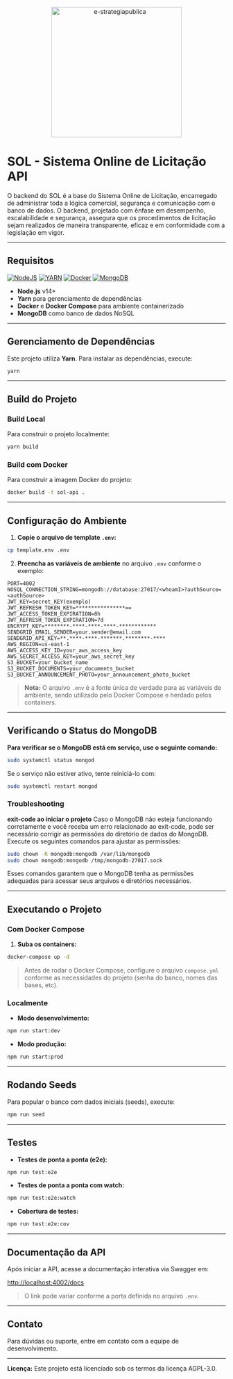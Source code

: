 <p align="center" >
    <img  src="https://e-strategiapublica.com/wp-content/uploads/2021/02/logo-blanco.png" alt="e-strategiapublica" width="300"/>
</p>

# SOL - Sistema Online de Licitação API

O backend do SOL é a base do Sistema Online de Licitação, encarregado de administrar toda a lógica comercial, segurança e comunicação com o banco de dados. O backend, projetado com ênfase em desempenho, escalabilidade e segurança, assegura que os procedimentos de licitação sejam realizados de maneira transparente, eficaz e em conformidade com a legislação em vigor.

---

## Requisitos

[![NodeJS](https://img.shields.io/badge/node.js-%2343853D.svg?style=for-the-badge&logo=node.js&logoColor=white)](https://nodejs.org/en/)
[![YARN](https://img.shields.io/badge/Yarn-2C8EBB.svg?style=for-the-badge&logo=Yarn&logoColor=white)](https://yarnpkg.com/cli/install)
[![Docker](https://img.shields.io/badge/docker-%230db7ed.svg?style=for-the-badge&logo=docker&logoColor=white)](https://docs.docker.com/compose/install/#install-compose)
[![MongoDB](https://img.shields.io/badge/mongodb-%234ea94b.svg?style=for-the-badge&logo=mongodb&logoColor=white)](https://www.mongodb.com/)

- **Node.js** v14+
- **Yarn** para gerenciamento de dependências
- **Docker** e **Docker Compose** para ambiente containerizado
- **MongoDB** como banco de dados NoSQL

---

## Gerenciamento de Dependências

Este projeto utiliza **Yarn**. Para instalar as dependências, execute:

```bash
yarn
```

---

## Build do Projeto

### Build Local

Para construir o projeto localmente:

```bash
yarn build
```

### Build com Docker

Para construir a imagem Docker do projeto:

```bash
docker build -t sol-api .
```

---

## Configuração do Ambiente

1. **Copie o arquivo de template `.env`:**

```bash
cp template.env .env
```

2. **Preencha as variáveis de ambiente** no arquivo `.env` conforme o exemplo:

```env
PORT=4002
NOSQL_CONNECTION_STRING=mongodb://database:27017/<whoamI>?authSource=<authSource>
JWT_KEY=secret_KEY(exemplo)
JWT_REFRESH_TOKEN_KEY=****************==
JWT_ACCESS_TOKEN_EXPIRATION=8h
JWT_REFRESH_TOKEN_EXPIRATION=7d
ENCRYPT_KEY=********-****-****-****-************
SENDGRID_EMAIL_SENDER=your.sender@email.com
SENDGRID_API_KEY=**.****-****-*******.********-****
AWS_REGION=us-east-1
AWS_ACCESS_KEY_ID=your_aws_access_key
AWS_SECRET_ACCESS_KEY=your_aws_secret_key
S3_BUCKET=your_bucket_name
S3_BUCKET_DOCUMENTS=your_documents_bucket
S3_BUCKET_ANNOUNCEMENT_PHOTO=your_announcement_photo_bucket
```

> **Nota:** O arquivo `.env` é a fonte única de verdade para as variáveis de ambiente, sendo utilizado pelo Docker Compose e herdado pelos containers.

---

## Verificando o Status do MongoDB

**Para verificar se o MongoDB está em serviço, use o seguinte comando:**

```bash
sudo systemctl status mongod
```

Se o serviço não estiver ativo, tente reiniciá-lo com:

```bash
sudo systemctl restart mongod
```

### Troubleshooting

**exit-code ao iniciar o projeto**
Caso o MongoDB não esteja funcionando corretamente e você receba um erro relacionado ao exit-code, pode ser necessário corrigir as permissões do diretório de dados do MongoDB. Execute os seguintes comandos para ajustar as permissões:

```bash
sudo chown -R mongodb:mongodb /var/lib/mongodb
sudo chown mongodb:mongodb /tmp/mongodb-27017.sock
```

Esses comandos garantem que o MongoDB tenha as permissões adequadas para acessar seus arquivos e diretórios necessários.

---

## Executando o Projeto

### Com Docker Compose

1. **Suba os containers:**

```bash
docker-compose up -d
```

> Antes de rodar o Docker Compose, configure o arquivo `compose.yml` conforme as necessidades do projeto (senha do banco, nomes das bases, etc).

### Localmente

- **Modo desenvolvimento:**

```bash
npm run start:dev
```

- **Modo produção:**

```bash
npm run start:prod
```

---

## Rodando Seeds

Para popular o banco com dados iniciais (seeds), execute:

```bash
npm run seed
```

---

## Testes

- **Testes de ponta a ponta (e2e):**

```bash
npm run test:e2e
```

- **Testes de ponta a ponta com watch:**

```bash
npm run test:e2e:watch
```

- **Cobertura de testes:**

```bash
npm run test:e2e:cov
```

---

## Documentação da API

Após iniciar a API, acesse a documentação interativa via Swagger em:

[http://localhost:4002/docs](http://localhost:4002/docs)

> O link pode variar conforme a porta definida no arquivo `.env`.

---

## Contato

Para dúvidas ou suporte, entre em contato com a equipe de desenvolvimento.

---

**Licença:** Este projeto está licenciado sob os termos da licença AGPL-3.0.
